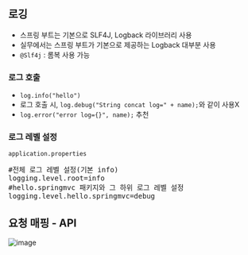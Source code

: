 ## 로깅
- 스프링 부트는 기본으로 SLF4J, Logback 라이브러리 사용
- 실무에서는 스프링 부트가 기본으로 제공하는 Logback 대부분 사용
- ```@Slf4j``` : 롬복 사용 가능

### 로그 호출
- ```log.info("hello")```
- 로그 호출 시, ```log.debug("String concat log=" + name);```와 같이 사용X
- ```log.error("error log={}", name);``` 추천

### 로그 레벨 설정
```application.properties```
<pre>
#전체 로그 레벨 설정(기본 info)
logging.level.root=info
#hello.springmvc 패키지와 그 하위 로그 레벨 설정
logging.level.hello.springmvc=debug
</pre>

## 요청 매핑 - API
![image](https://user-images.githubusercontent.com/59104703/169456435-92fc92d9-3c7d-41bd-b2f5-c32f675b9a7a.png)
